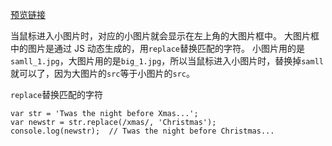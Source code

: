 [预览链接](https://astak16.github.io/Study-JS/%E7%AC%AC%E4%BA%8C%E8%AF%BE/%E9%BC%A0%E6%A0%87%E7%A7%BB%E8%BF%87%EF%BC%8C%E6%94%B9%E5%8F%98%E5%9B%BE%E7%89%87%E8%B7%AF%E5%BE%84/index.html)

当鼠标进入小图片时，对应的小图片就会显示在左上角的大图片框中。
大图片框中的图片是通过 JS 动态生成的，用`replace`替换匹配的字符。
小图片用的是`samll_1.jpg`，大图片用的是`big_1.jpg`，所以当鼠标进入小图片时，替换掉`samll`就可以了，因为大图片的`src`等于小图片的`src`。

`replace`替换匹配的字符
```
var str = 'Twas the night before Xmas...';
var newstr = str.replace(/xmas/, 'Christmas');
console.log(newstr);  // Twas the night before Christmas...
```